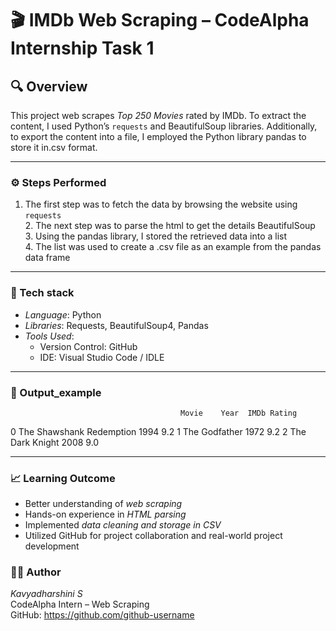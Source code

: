 # 🎬 IMDb Web Scraping – CodeAlpha Internship Task 1

## 🔍 Overview

This project web scrapes _Top 250 Movies_ rated by IMDb.
To extract the content, I used Python’s `requests` and BeautifulSoup libraries. Additionally, to export the content into a file, I employed the Python library pandas to store it in.csv format.

---

### ⚙ Steps Performed

1. The first step was to fetch the data by browsing the website using `requests`  
   2. The next step was to parse the html to get the details BeautifulSoup 3. Using the pandas library, I stored the retrieved data into a list  
   4. The list was used to create a .csv file as an example from the pandas data frame

---

### 🧰 Tech stack

- _Language_: Python
- _Libraries_: Requests, BeautifulSoup4, Pandas
- _Tools Used_:
  - Version Control: GitHub
  - IDE: Visual Studio Code / IDLE

---

### 📂 Output_example

                                          Movie    Year  IMDb Rating

0 The Shawshank Redemption 1994 9.2
1 The Godfather 1972 9.2
2 The Dark Knight 2008 9.0

---

### 📈 Learning Outcome

- Better understanding of _web scraping_
- Hands-on experience in _HTML parsing_
- Implemented _data cleaning and storage in CSV_
- Utilized GitHub for project collaboration and real-world project development

### 👩‍💻 Author

_Kavyadharshini S_  
CodeAlpha Intern – Web Scraping  
GitHub: https://github.com/github-username
